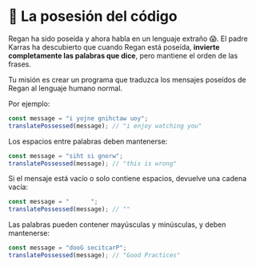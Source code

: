 # 👹 **La posesión del código**

Regan ha sido poseída y ahora habla en un lenguaje extraño 😱. El padre Karras ha descubierto que cuando Regan está poseída, **invierte completamente las palabras que dice**, pero mantiene el orden de las frases.

Tu misión es crear un programa que traduzca los mensajes poseídos de Regan al lenguaje humano normal.

Por ejemplo:

```ts
const message = "i yojne gnihctaw uoy";
translatePossessed(message); // "i enjoy watching you"
```

Los espacios entre palabras deben mantenerse:

```ts
const message = "siht si gnorw";
translatePossessed(message); // "this is wrong"
```

Si el mensaje está vacío o solo contiene espacios, devuelve una cadena vacía:

```ts
const message = "      ";
translatePossessed(message); // ""
```

Las palabras pueden contener mayúsculas y minúsculas, y deben mantenerse:

```ts
const message = "dooG secitcarP";
translatePossessed(message); // "Good Practices"
```
